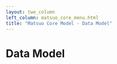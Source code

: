 ```yaml
---
layout: two_column
left_column: matsuo_core_menu.html
title: "Matsuo Core Model - Data Model"
---
```


# Data Model